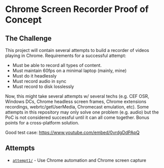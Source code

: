 # Chrome Screen Recorder Proof of Concept

## The Challenge

This project will contain several attempts to build a recorder of videos playing in Chrome. Requirements for a
successful attempt:

* Must be able to record all types of content.
* Must maintain 60fps on a minimal laptop (mainly, mine)
* Must do it headlessly
* Must record audio in sync
* Must record to disk losslessly

Now, this might take several attempts w/ several techs (e.g. CEF OSR, Windows DCs, Chrome headless screen frames,
Chrome extensions recordings, webrtc/getUserMedia, Chromecast emulation, etc). Some attempts in this repository may only
solve one problem (e.g. audio) but the PoC is not considered successful until it can all come together. Bonus points for
a cross-platform solution.

Good test case: https://www.youtube.com/embed/0vrdgDdPApQ

## Attempts

* [`attempt1/`](attempt1) - Use Chrome automation and Chrome screen capture